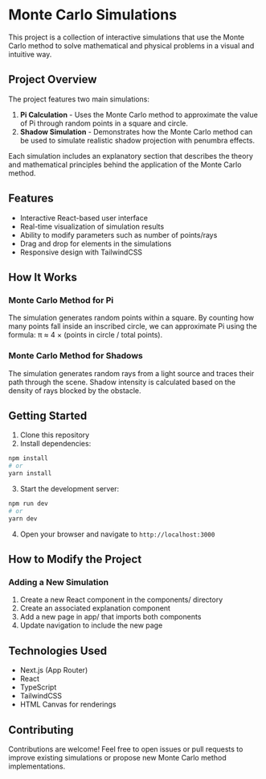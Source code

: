 # Monte Carlo Simulations

This project is a collection of interactive simulations that use the Monte Carlo method to solve mathematical and physical problems in a visual and intuitive way.

## Project Overview

The project features two main simulations:

1. **Pi Calculation** - Uses the Monte Carlo method to approximate the value of Pi through random points in a square and circle.
2. **Shadow Simulation** - Demonstrates how the Monte Carlo method can be used to simulate realistic shadow projection with penumbra effects.

Each simulation includes an explanatory section that describes the theory and mathematical principles behind the application of the Monte Carlo method.

## Features

- Interactive React-based user interface
- Real-time visualization of simulation results
- Ability to modify parameters such as number of points/rays
- Drag and drop for elements in the simulations
- Responsive design with TailwindCSS

## How It Works

### Monte Carlo Method for Pi
The simulation generates random points within a square. By counting how many points fall inside an inscribed circle, we can approximate Pi using the formula: π ≈ 4 × (points in circle / total points).

### Monte Carlo Method for Shadows
The simulation generates random rays from a light source and traces their path through the scene. Shadow intensity is calculated based on the density of rays blocked by the obstacle.

## Getting Started

1. Clone this repository
2. Install dependencies:

```bash
npm install
# or
yarn install
```

3. Start the development server:

```bash
npm run dev
# or
yarn dev
```

4. Open your browser and navigate to `http://localhost:3000`

## How to Modify the Project

### Adding a New Simulation

1. Create a new React component in the components/ directory
2. Create an associated explanation component
3. Add a new page in app/ that imports both components
3. Update navigation to include the new page

## Technologies Used

- Next.js (App Router)
- React
- TypeScript
- TailwindCSS
- HTML Canvas for renderings

## Contributing

Contributions are welcome! Feel free to open issues or pull requests to improve existing simulations or propose new Monte Carlo method implementations.